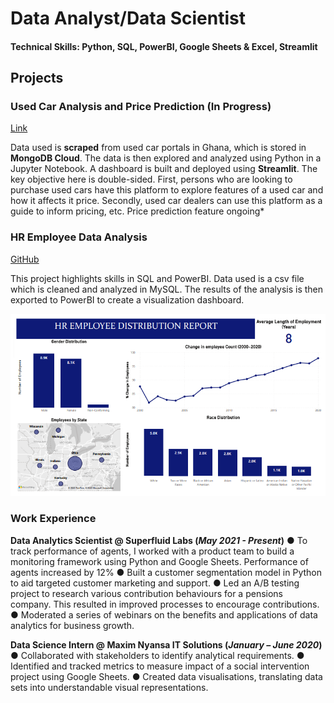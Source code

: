 # Data Analyst/Data Scientist

#### Technical Skills: Python, SQL, PowerBI, Google Sheets & Excel, Streamlit

## Projects
### Used Car Analysis and Price Prediction (In Progress)
[Link](https://cars-analysis.streamlit.app/)

Data used is **scraped** from used car portals in Ghana, which is stored in **MongoDB Cloud**. The data is then explored and analyzed using Python in a Jupyter Notebook. A dashboard is built and deployed using **Streamlit**. The key objective here is double-sided. First, persons who are looking to purchase used cars have this platform to explore features of a used car and how it affects it price. Secondly, used car dealers can use this platform as a guide to inform pricing, etc.
Price prediction feature ongoing*

### HR Employee Data Analysis
[GitHub](https://github.com/GeekiAdubea/HR-Dashboard-MySQL-PowerBI)

This project highlights skills in SQL and PowerBI. Data used is a csv file which is cleaned and analyzed in MySQL. The results of the analysis is then exported to PowerBI to create a visualization dashboard.

![My Image](images/image1.png)

### Work Experience
**Data Analytics Scientist @ Superfluid Labs (_May 2021 - Present_)**
● To track performance of agents, I worked with a product team to build a monitoring framework using Python and Google
Sheets. Performance of agents increased by 12%
● Built a customer segmentation model in Python to aid targeted customer marketing and support.
● Led an A/B testing project to research various contribution behaviours for a pensions company. This resulted in improved
processes to encourage contributions.
● Moderated a series of webinars on the benefits and applications of data analytics for business growth.

**Data Science Intern @ Maxim Nyansa IT Solutions (_January – June 2020_)**
● Collaborated with stakeholders to identify analytical requirements.
● Identified and tracked metrics to measure impact of a social intervention project using Google
Sheets.
● Created data visualisations, translating data sets into understandable visual representations.

